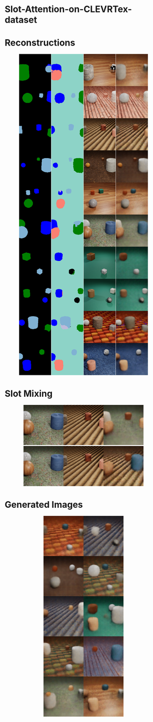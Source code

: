 # Slot-Attention-on-CLEVRTex-dataset

# Reconstructions 

<center>
<img src="output-images/reconstructions_combined.png" alt="reconstructed images">
</center>

# Slot Mixing
<p align="center">
<img src="output-images/slot-mixing-output/mixed_1.png" alt="mixing 1">
<img src="output-images/slot-mixing-output/mixed_2.png" alt="mixing 2">

</p>

# Generated Images

<p align="center">
<img src="output-images/generated_images_combined.png" alt="generated images">
</p>

